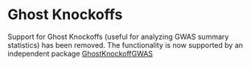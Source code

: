 
# Ghost Knockoffs

Support for Ghost Knockoffs (useful for analyzing GWAS summary statistics) has been removed. The functionality is now supported by an independent package [GhostKnockoffGWAS](https://github.com/biona001/GhostKnockoffGWAS)

